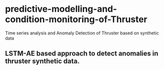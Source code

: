 # predictive-modelling-and-condition-monitoring-of-Thruster
Time series analysis and Anomaly Detection of Thruster based on synthetic data


## LSTM-AE based approach to detect anomalies in thruster synthetic data.

